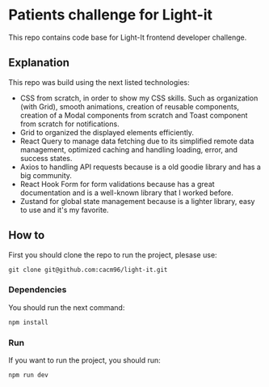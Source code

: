 # Patients challenge for Light-it


This repo contains code base for Light-It frontend developer challenge.

## Explanation

This repo was build using the next listed technologies:
- CSS from scratch, in order to show my CSS skills. Such as organization (with Grid), smooth animations, creation of reusable components, creation of a Modal components from scratch and Toast component from scratch for notifications.
- Grid to organized the displayed elements efficiently.
- React Query to manage data fetching due to its simplified remote data management, optimized caching and handling loading, error, and success states.
- Axios to handling API requests because is a old goodie library and has a big community.
- React Hook Form for form validations because has a great documentation and is a well-known library that I worked before.
- Zustand for global state management because is a lighter library, easy to use and it's my favorite.


## How to

First you should clone the repo to run the project, plesase use:

```
git clone git@github.com:cacm96/light-it.git
```

### Dependencies

You should run the next command:

```
npm install
```

### Run

If you want to run the project, you should run:

```
npm run dev
```
